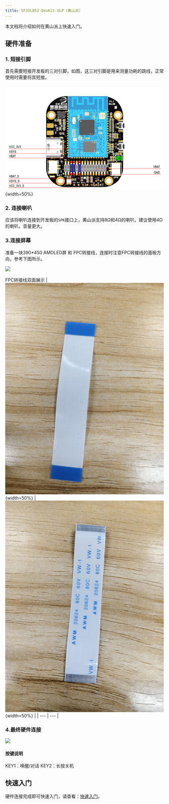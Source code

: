 ```yaml
---
title: SF32LB52-DevKit-ULP（黄山派）
---
```


本文档将介绍如何在黄山派上快速入门。

## 硬件准备

### 1. 短接引脚

首先需要短接开发板的三对引脚，如图，这三对引脚是用来测量功耗的跳线，正常使用时需要将其短接。

![](image/2025-05-14-17-35-50.png){width=50%}

### 2. 连接喇叭

应该将喇叭连接到开发板的`SPK`接口上，黄山派支持8Ω和4Ω的喇叭，建议使用4Ω的喇叭，音量更大。

### 3.连接屏幕
准备一块390*450 AMOLED屏 和 FPC转接线，连接时注意FPC转接线的面板方向，参考下图所示。

![](image/Screen_connection.png)

FPC转接线双面展示
| ![](image/wire1.png){width=50%} | ![](image/wire2.png){width=50%} |
| --- | --- |

### 4.最终硬件连接

![](image/connect.png)
#### 按键说明
KEY1：唤醒/对话
KEY2：长按关机

## 快速入门
硬件连接完成即可快速入门，请查看：[快速入门](../README.md)。
